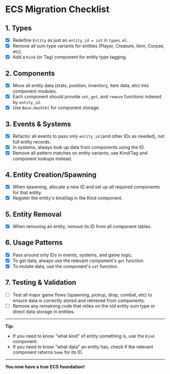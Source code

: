 # ECS Migration Checklist

## 1. Types

- [x] Redefine `Entity` as just an `entity_id = int` in `types.ml`.
- [x] Remove all sum type variants for entities (Player, Creature, Item, Corpse, etc).
- [x] Add a `Kind` (or Tag) component for entity type tagging.

## 2. Components

- [x] Move all entity data (stats, position, inventory, item data, etc) into component modules.
- [x] Each component should provide `set`, `get`, and `remove` functions indexed by `entity_id`.
- [x] Use `Base.Hashtbl` for component storage.

## 3. Events & Systems

- [x] Refactor all events to pass only `entity_id` (and other IDs as needed), not full entity records.
- [x] In systems, always look up data from components using the ID.
- [x] Remove all pattern matches on entity variants; use Kind/Tag and component lookups instead.

## 4. Entity Creation/Spawning

- [x] When spawning, allocate a new ID and set up all required components for that entity.
- [x] Register the entity's kind/tag in the Kind component.

## 5. Entity Removal

- [x] When removing an entity, remove its ID from all component tables.

## 6. Usage Patterns

- [x] Pass around only IDs in events, systems, and game logic.
- [x] To get data, always use the relevant component's `get` function.
- [x] To mutate data, use the component's `set` function.

## 7. Testing & Validation

- [ ] Test all major game flows (spawning, pickup, drop, combat, etc) to ensure data is correctly stored and retrieved from components.
- [ ] Remove any remaining code that relies on the old entity sum type or direct data storage in entities.

---

**Tip:**

- If you need to know "what kind" of entity something is, use the `Kind` component.
- If you need to know "what data" an entity has, check if the relevant component returns `Some` for its ID.

---

**You now have a true ECS foundation!**
